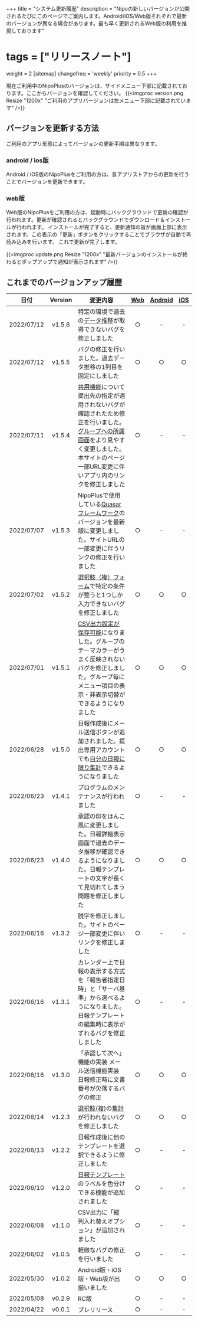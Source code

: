 +++
title = "システム更新履歴"
description = "Nipoの新しいバージョンが公開されるたびにこのページでご案内します。Android/iOS/Web版それぞれで最新のバージョンが異なる場合があります。最も早く更新されるWeb版の利用を推奨しております"
# tags = ["リリースノート"]
weight = 2
[sitemap]
  changefreq = 'weekly'
  priority = 0.5
+++


現在ご利用中のNipoPlusのバージョンは、サイドメニュー下部に記載されております。ここからバージョンを確認してください。
{{<imgproc version.png Resize "1200x" "ご利用のアプリバージョンは左メニュー下部に記載されています" />}}

## バージョンを更新する方法

ご利用のアプリ形態によってバージョンの更新手順は異なります。

### android / ios版

Android / iOS版のNipoPlusをご利用の方は、各アプリストアからの更新を行うことでバージョンを更新できます。

### web版

Web版のNipoPlusをご利用の方は、起動時にバックグラウンドで更新の確認が行われます。更新が確認されるとバックグラウンドでダウンロード＆インストールが行われます。
インストールが完了すると、更新通知の旨が画面上部に表示されます。この表示の「更新」ボタンをクリックすることでブラウザが自動で再読み込みを行います。
これで更新が完了します。

{{<imgproc update.png Resize "1200x" "最新バージョンのインストールが終わるとポップアップで通知が表示されます" />}}

## これまでのバージョンアップ履歴

|日付|Version|変更内容|[Web](https://nipoapp.sndbox.jp/)|[Android](https://play.google.com/store/apps/details?id=jp.sndbox.nipoapp)|[iOS](https://itunes.apple.com/jp/app/nipo/id1385965600?mt=8)
|---|:---:|---|:---:|:---:|:---:|
|2022/07/12|v1.5.6|特定の環境で過去の[データ推移](/report/read/analytics/)が取得できないバグを修正しました|○|-|-|
|2022/07/12|v1.5.5|バグの修正を行いました。過去データ推移の1列目を固定にしました|○|○|○|
|2022/07/11|v1.5.4|[共用機能](/org/groupsetting/share/)について提出先の指定が適用されないバグが確認されたため修正を行いました。[グループへの所属画面](/org/staff/assign/)をより見やすく変更しました。本サイトのページ一部URL変更に伴いアプリ内のリンクを修正しました|○|-|-|
|2022/07/07|v1.5.3|NipoPlusで使用している[Quasarフレームワーク](https://quasar.dev/)のバージョンを最新版に変更しました。サイトURLの一部変更に伴うリンクの修正を行いました|○|-|-|
|2022/07/02|v1.5.2|[選択肢（複）フォーム](/org/groupsetting/template/select2/)で特定の条件が整うと1つしか入力できないバグを修正しました|○|○|○|
|2022/07/01|v1.5.1|[CSV出力設定が保存可能](/report/totalling/csv/)になりました。グループのテーマカラーがうまく反映されないバグを修正しました。グループ毎にメニュー項目の表示・非表示切替ができるようになりました|○|○|○|
|2022/06/28|v1.5.0|日報作成後にメール送信ボタンが追加されました。提出専用アカウントでも[自分の日報に限り集計](/report/totalling/)できるようになりました|○|○|○|
|2022/06/23|v1.4.1|プログラムのメンテナンスが行われました|○|-|-|
|2022/06/23|v1.4.0|承認の印をはんこ風に変更しました。日報詳細表示画面で過去のデータ推移が確認できるようになりました。日報テンプレートの文字が長くて見切れてしまう問題を修正しました|○|○|○|
|2022/06/16|v1.3.2|脱字を修正しました。サイトのページ一部変更に伴いリンクを修正しました|○|-|-|
|2022/06/16|v1.3.1|カレンダー上で日報の表示する方式を「報告者指定日時」と「サーバ基準」から選べるようになりました。日報テンプレートの編集時に表示がずれるバグを修正しました|○|-|-|
|2022/06/16|v1.3.0|「承認して次へ」機能の実装  メール送信機能実装  日報修正時に文書番号が欠落するバグの修正|○|○|○|
|2022/06/14|v1.2.3|[選択肢(複)](/org/groupsetting/template/select2/)の[集計](/report/totalling/transition/)が行われないバグを修正しました|○|○|○|
|2022/06/13|v1.2.2|日報作成後に他のテンプレートを選択できるように修正しました|○|-|-|
|2022/06/10|v1.2.0|[日報テンプレート](/org/groupsetting/template/)のラベルを色分けできる機能が追加されました|○|-|-|
|2022/06/08|v1.1.0|CSV出力に「縦列入れ替えオプション」が追加されました|○|-|-|
|2022/06/02|v1.0.5|軽微なバグの修正を行いました|○|-|-|
|2022/05/30|v1.0.2|Android版・iOS版・Web版が出揃いました|○|○|○|
|2022/05/08|v0.2.9| RC版|○|-|-|
|2022/04/22|v0.0.1|プレリリース|○|-|-|

